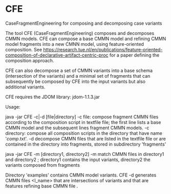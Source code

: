# CFE
CaseFragmentEngineering for composing and decomposing case variants 

The tool CFE (CaseFragmentEngineering) composes and decomposes CMMN models. CFE can compose a base CMMN model and refining CMMN model fragments into a new CMNN model, using feature-oriented composition. See https://research.tue.nl/en/publications/feature-oriented-composition-of-declarative-artifact-centric-proc for a paper defining the composition approach.

CFE can also decompose a set of CMMN variants into a base schema (intersection of the variants) and a minimal set of fragments that can subsequently be composed by CFE into the input variants but also additional variants. 

CFE requires the JDOM library: jdom-1.1.3.jar


Usage:

java -jar CFE -c|-d  [file|directory]
	 -c	 file: compose fragment CMMN files according to the composition script in textfile file; the first line lists a base CMMN model and the subsequent lines fragment CMMN models.
	 -c	 directory: compose all composition scripts in the directory that have name '*comp*.txt'.
	 -d	 decompose CMMN files that are listed in the textfile file or are contained in the directory into fragments, stored in subdirectory 'fragments'

java -jar CFE -m [directory1, directory2]
	 -m	 match CMMN files in directory1 and directory2 ; directory1 contains the input variants, directory2 the variants composed from fragments



Directory 'examples' contains CMMN model variants. CFE -d generates CMMN files <I_name> that are intersections of variants and <name-Fx> that are features refining base CMMN file <name>.
	 
